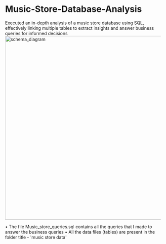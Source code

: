 # Music-Store-Database-Analysis
Executed an in-depth analysis of a music store database using SQL, effectively linking multiple tables to extract insights and answer business queries for informed decisions
<img width="594" alt="schema_diagram" src="https://github.com/Urvashi17analyst/Music-Store-Database-Analysis/assets/135556127/e9bbb0fe-57a3-451d-be64-dfbebca1a118">


•	The file Music_store_queries.sql contains all the queries that I made to answer the business queries
•	All the data files (tables) are present in the folder title - 'music store data'
